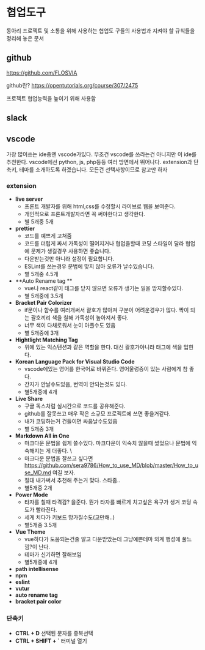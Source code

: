 # 협업도구 

동아리 프로젝트 및 소통을 위해 사용하는 협업도 구들의 사용법과 지켜야 할 규칙들을 정리해 놓은 문서

## github

https://github.com/FLOSVIA

github란? <https://opentutorials.org/course/307/2475>

프로젝트 협업능력을 높이기 위해 사용함 

## slack



## vscode

가장 많이쓰는 ide중엔 vscode가있다. 무조건 vscode를 쓰라는건 아니지만 이 ide를 추천한다.                              vscode에선 python, js, php등등 여러 방면에서 뛰어나다.                                                                                         extension과 단축키, 테마를 소개하도록 하겠습니다. 모든건 선택사항이므로 참고만 하자 

### extension

- **live server**
  - 프론트 개발자를 위해 html,css를 수정할시 라이브로 웹을 보여준다. 
  - 개인적으로 프론트개발자라면 꼭 써야한다고 생각한다.
  - 별 5개중 5개
- **prettier**
  - 코드를 예쁘게 고쳐줌
  - 코드를 더럽게 짜서 가독성이 떨어지거나 협업을할때 코딩 스타일이 달라 협업에 문제가 생길경우 사용하면 좋습니다. 
  - 다운받는것만 아니라 설정이 필요합니다. 
  - ESLint를 쓰는경우 문법에 맞지 않아 오류가 날수있습니다.
  - 별 5개중 4.5개
- **Auto Rename tag **
  - vue나 react같이 태그를 닫지 않으면 오류가 생기는 일을 방지할수있다.
  - 별 5개중에 3.5개
- **Bracket Pair Colorizer**
  - if문이나 함수를 여러개써서 괄호가 많아져 구분이 어려운경우가 많다. 짝이 되는 괄호끼리 색을 칠해 가독성이 높아져서 좋다.
  - 너무 색이 다채로워서 눈이 아플수도 있음
  - 별 5개중에 3개
- **Hightlight Matching Tag**
  - 위에 있는 익스텐션과 같은 역할을 한다. 대신 괄호가아니라 태그에 색을 입힌다.
- **Korean Language Pack for Visual Studio Code**
  - vscode에있는 영어를 한국어로 바꿔준다. 영어울렁증이 있는 사람에게 참 좋다.
  - 간지가 안날수도있음, 번역이 안되는것도 있다.
  - 별5개중에 4개
- **Live Share**
  - 구글 독스처럼 실시간으로 코드를 공유해준다.
  - github를 잘못쓰고 매우 작은 소규모 프로젝트에 쓰면 좋을거같다.
  - 내가 코딩하는거 건들이면 싸움날수도있음
  - 별 5개중 3개
- **Markdown All in One**
  - 마크다운 문법을 쉽게 쓸수있다.  마크다운이 익숙치 않을때 썼었으나 문법에 익숙해지는 게 더좋다. \
  - 마크다운 문법을 잘쓰고 싶다면 <https://github.com/sera9786/How_to_use_MD/blob/master/How_to_use_MD.md> 여길 보자.
  - 절대 내가써서 추천해 주는거 맞다. 스타좀..
  - 별5개중 2개
- **Power Mode**
  - 타자를 칠때 타격감? 을준다. 뭔가 타자를 빠르게 치고싶은 욕구가 생겨 코딩 속도가 빨라진다.
  - 세게 치다가 키보드 망가질수도(고만해..)
  - 별5개중 3.5개
- **Vue Theme**
  - vue하다가 도움되는건줄 알고 다운받았는데 그냥예쁜테마 외계 행성에 풀느낌?이 난다.
  - 테마가 신기하면 잘해보임
  - 별5개중에 4개
- **path intellisense**
- **npm** 
- **eslint**
- **vutur**
- **auto rename tag**
- **bracket pair color**



### 단축키 

- **CTRL + D** 선택된 문자를 중복선택 
- **CTRL + SHIFT + `**  터미널 열기

